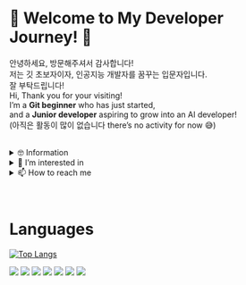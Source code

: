 # 🌱 Welcome to My Developer Journey! 🌱

안녕하세요, 방문해주셔서 감사합니다! <br/>
저는 깃 초보자이자, 인공지능 개발자를 꿈꾸는 입문자입니다. <br/>
잘 부탁드립니다! <br/>
Hi, Thank you for your visiting! <br/>
I’m a **Git beginner** who has just started, <br/>
and a **Junior developer** aspiring to grow into an AI developer! <br/>
(아직은 활동이 많이 없습니다 there’s no activity for now 😅)
<br><br>

<details>
  <summary>
  🤓 Information
</summary>
  
  - 🎓 Bachelor of Software Engineering, College of Software Convergence, Sejong University 2021.03~2026.02
</details>

<details>
<summary>
  👀 I’m interested in
</summary>
  
  - 💕 language⠀⠀:⠀C/C++, C#, Python
  - ✨ field⠀⠀⠀⠀⠀:⠀AI/ML, IoT/Embedded, Computer Graphics, Game Programming
  - ✍️ studying⠀⠀:⠀Algorithm, Computer Graphics
</details>
<details>
<summary>
  📫 How to reach me
</summary>

  - ✉️ email⠀⠀⠀⠀:⠀kkyanwoo@gmail.com
  - 🌱 Linkedin⠀⠀:⠀https://www.linkedin.com/in/yanwoo-kim-395b80309/
  - 🎮 steam⠀⠀⠀⠀:⠀niar / 1209408742
</details>

⠀

# Languages
[![Top Langs](https://github-readme-stats.vercel.app/api/top-langs/?username=yanwoo8)](https://github.com/anuraghazra/github-readme-stats)
<div align=left>
  <img src="https://img.shields.io/badge/c-A8B9CC?style=for-the-badge&logo=c&logoColor=white">
  <img src="https://img.shields.io/badge/c++-00599C?style=for-the-badge&logo=c%2B%2B&logoColor=white">
  <img src="https://img.shields.io/badge/python-3776AB?style=for-the-badge&logo=python&logoColor=white">
  <img src="https://img.shields.io/badge/mysql-4479A1?style=for-the-badge&logo=mysql&logoColor=white"> 
  <img src="https://img.shields.io/badge/mariaDB-003545?style=for-the-badge&logo=mariaDB&logoColor=white">
  <img src="https://img.shields.io/badge/github-181717?style=for-the-badge&logo=github&logoColor=white">
  <img src="https://img.shields.io/badge/git-F05032?style=for-the-badge&logo=git&logoColor=white">

